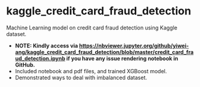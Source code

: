 # kaggle_credit_card_fraud_detection
Machine Learning model on credit card fraud detection using Kaggle dataset.
* **NOTE: Kindly access via https://nbviewer.jupyter.org/github/yiwei-ang/kaggle_credit_card_fraud_detection/blob/master/credit_card_fraud_detection.ipynb if you have any issue rendering notebook in GitHub.**
* Included notebook and pdf files, and trained XGBoost model.
* Demonstrated ways to deal with imbalanced dataset.
